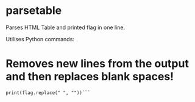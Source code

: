 # parsetable
Parses HTML Table and printed flag in one line.

Utilises Python commands:

# Removes new lines from the output and then replaces blank spaces! 
```flag = "".join(text.splitlines())
print(flag.replace(" ", ""))```
